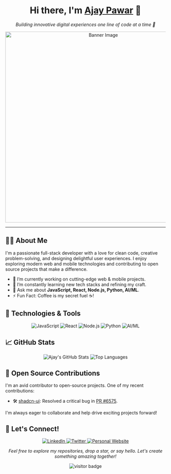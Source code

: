 <!-- =================== Banner Section =================== -->
<h1 align="center">Hi there, I'm <a href="https://ajaypawar.me">Ajay Pawar</a> 👋</h1>
<p align="center">
  <em>Building innovative digital experiences one line of code at a time 🚀</em>
</p>

<!-- Optional animated banner or image -->
<p align="center">
  <img src="https://user-images.githubusercontent.com/your-banner-image.png" alt="Banner Image" width="600"/>
</p>

<hr>

<!-- =================== About Me =================== -->
## 👨‍💻 About Me

I'm a passionate full-stack developer with a love for clean code, creative problem-solving, and designing delightful user experiences. I enjoy exploring modern web and mobile technologies and contributing to open source projects that make a difference.

- 🔭 I’m currently working on cutting-edge web & mobile projects.
- 🌱 I’m constantly learning new tech stacks and refining my craft.
- 💬 Ask me about **JavaScript, React, Node.js, Python, AI/ML**.
- ⚡ Fun Fact: Coffee is my secret fuel ☕!

<!-- =================== Technologies & Tools =================== -->
## 🔧 Technologies & Tools

<p align="center">
  <img src="https://img.shields.io/badge/JavaScript-%23323330.svg?style=for-the-badge&logo=javascript&logoColor=%23F7DF1E" alt="JavaScript"/>
  <img src="https://img.shields.io/badge/React-20232A?style=for-the-badge&logo=react&logoColor=61DAFB" alt="React"/>
  <img src="https://img.shields.io/badge/Node.js-339933?style=for-the-badge&logo=nodedotjs&logoColor=white" alt="Node.js"/>
  <img src="https://img.shields.io/badge/Python-3776AB?style=for-the-badge&logo=python&logoColor=white" alt="Python"/>
  <img src="https://img.shields.io/badge/AI/ML-FF6F61?style=for-the-badge&logo=tensorflow&logoColor=white" alt="AI/ML"/>
</p>

<!-- =================== GitHub Stats =================== -->
## 📈 GitHub Stats

<p align="center">
  <img src="https://github-readme-stats.vercel.app/api?username=AjayPawarExist&show_icons=true&theme=radical" alt="Ajay's GitHub Stats" />
  <img src="https://github-readme-stats.vercel.app/api/top-langs/?username=AjayPawarExist&layout=compact&theme=radical" alt="Top Languages" />
</p>

<!-- =================== Open Source Contributions =================== -->
## 🚀 Open Source Contributions

I'm an avid contributor to open-source projects. One of my recent contributions:
- 🛠 [shadcn-ui](https://github.com/shadcn-ui/ui): Resolved a critical bug in [PR #6575](https://github.com/shadcn-ui/ui/pull/6575).

I'm always eager to collaborate and help drive exciting projects forward!

<!-- =================== Connect With Me =================== -->
## 🤝 Let's Connect!

<p align="center">
  <a href="https://www.linkedin.com/in/ajaypawarexist/">
    <img src="https://img.shields.io/badge/-LinkedIn-%230077B5?style=for-the-badge&logo=linkedin&logoColor=white" alt="LinkedIn"/>
  </a>
  <a href="https://x.com/AjayPawarExist">
    <img src="https://img.shields.io/badge/-Twitter-%231DA1F2?style=for-the-badge&logo=twitter&logoColor=white" alt="Twitter"/>
  </a>
  <a href="https://ajaypawar.me">
    <img src="https://img.shields.io/badge/Website-000000?style=for-the-badge&logo=About.me&logoColor=white" alt="Personal Website"/>
  </a>
</p>

<p align="center">
  <em>Feel free to explore my repositories, drop a star, or say hello. Let's create something amazing together!</em>
</p>

<!-- =================== Footer =================== -->
<p align="center">
  <img src="https://visitor-badge.laobi.icu/badge?page_id=AjayPawarExist.AjayPawarExist" alt="visitor badge"/>
</p>
